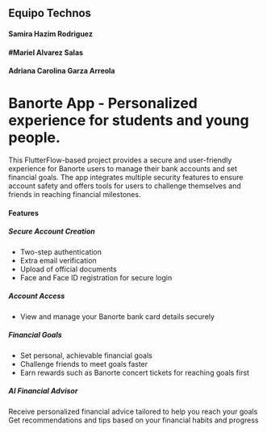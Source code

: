 
## Equipo Technos
#### Samira Hazim Rodriguez
#### #Mariel Alvarez Salas
#### Adriana Carolina Garza Arreola

# Banorte App - Personalized experience for students and young people.
This FlutterFlow-based project provides a secure and user-friendly experience for Banorte users to manage their bank accounts and set financial goals. The app integrates multiple security features to ensure account safety and offers tools for users to challenge themselves and friends in reaching financial milestones.

#### Features
##### Secure Account Creation
- Two-step authentication
- Extra email verification
- Upload of official documents
- Face and Face ID registration for secure login
  
##### Account Access
- View and manage your Banorte bank card details securely

##### Financial Goals
- Set personal, achievable financial goals
- Challenge friends to meet goals faster
- Earn rewards such as Banorte concert tickets for reaching goals first
  
##### AI Financial Advisor
Receive personalized financial advice tailored to help you reach your goals
Get recommendations and tips based on your financial habits and progress
